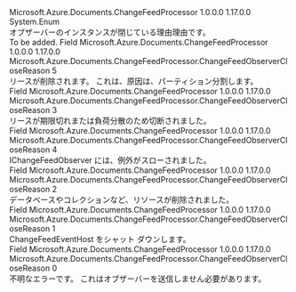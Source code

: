 <Type Name="ChangeFeedObserverCloseReason" FullName="Microsoft.Azure.Documents.ChangeFeedProcessor.ChangeFeedObserverCloseReason">
  <TypeSignature Language="C#" Value="public enum ChangeFeedObserverCloseReason" />
  <TypeSignature Language="ILAsm" Value=".class public auto ansi sealed ChangeFeedObserverCloseReason extends System.Enum" />
  <TypeSignature Language="DocId" Value="T:Microsoft.Azure.Documents.ChangeFeedProcessor.ChangeFeedObserverCloseReason" />
  <TypeSignature Language="VB.NET" Value="Public Enum ChangeFeedObserverCloseReason" />
  <TypeSignature Language="F#" Value="type ChangeFeedObserverCloseReason = " />
  <AssemblyInfo>
    <AssemblyName>Microsoft.Azure.Documents.ChangeFeedProcessor</AssemblyName>
    <AssemblyVersion>1.0.0.0</AssemblyVersion>
    <AssemblyVersion>1.17.0.0</AssemblyVersion>
  </AssemblyInfo>
  <Base>
    <BaseTypeName>System.Enum</BaseTypeName>
  </Base>
  <Docs>
    <summary>
            オブザーバーのインスタンスが閉じている理由理由です。
            </summary>
    <remarks>To be added.</remarks>
  </Docs>
  <Members>
    <Member MemberName="LeaseGone">
      <MemberSignature Language="C#" Value="LeaseGone" />
      <MemberSignature Language="ILAsm" Value=".field public static literal valuetype Microsoft.Azure.Documents.ChangeFeedProcessor.ChangeFeedObserverCloseReason LeaseGone = int32(5)" />
      <MemberSignature Language="DocId" Value="F:Microsoft.Azure.Documents.ChangeFeedProcessor.ChangeFeedObserverCloseReason.LeaseGone" />
      <MemberSignature Language="VB.NET" Value="LeaseGone" />
      <MemberSignature Language="F#" Value="LeaseGone = 5" Usage="Microsoft.Azure.Documents.ChangeFeedProcessor.ChangeFeedObserverCloseReason.LeaseGone" />
      <MemberType>Field</MemberType>
      <AssemblyInfo>
        <AssemblyName>Microsoft.Azure.Documents.ChangeFeedProcessor</AssemblyName>
        <AssemblyVersion>1.0.0.0</AssemblyVersion>
        <AssemblyVersion>1.17.0.0</AssemblyVersion>
      </AssemblyInfo>
      <ReturnValue>
        <ReturnType>Microsoft.Azure.Documents.ChangeFeedProcessor.ChangeFeedObserverCloseReason</ReturnType>
      </ReturnValue>
      <MemberValue>5</MemberValue>
      <Docs>
        <summary>
            リースが削除されます。 これは、原因は、パーティション分割します。
            </summary>
      </Docs>
    </Member>
    <Member MemberName="LeaseLost">
      <MemberSignature Language="C#" Value="LeaseLost" />
      <MemberSignature Language="ILAsm" Value=".field public static literal valuetype Microsoft.Azure.Documents.ChangeFeedProcessor.ChangeFeedObserverCloseReason LeaseLost = int32(3)" />
      <MemberSignature Language="DocId" Value="F:Microsoft.Azure.Documents.ChangeFeedProcessor.ChangeFeedObserverCloseReason.LeaseLost" />
      <MemberSignature Language="VB.NET" Value="LeaseLost" />
      <MemberSignature Language="F#" Value="LeaseLost = 3" Usage="Microsoft.Azure.Documents.ChangeFeedProcessor.ChangeFeedObserverCloseReason.LeaseLost" />
      <MemberType>Field</MemberType>
      <AssemblyInfo>
        <AssemblyName>Microsoft.Azure.Documents.ChangeFeedProcessor</AssemblyName>
        <AssemblyVersion>1.0.0.0</AssemblyVersion>
        <AssemblyVersion>1.17.0.0</AssemblyVersion>
      </AssemblyInfo>
      <ReturnValue>
        <ReturnType>Microsoft.Azure.Documents.ChangeFeedProcessor.ChangeFeedObserverCloseReason</ReturnType>
      </ReturnValue>
      <MemberValue>3</MemberValue>
      <Docs>
        <summary>
            リースが期限切れまたは負荷分散のため切断されました。
            </summary>
      </Docs>
    </Member>
    <Member MemberName="ObserverError">
      <MemberSignature Language="C#" Value="ObserverError" />
      <MemberSignature Language="ILAsm" Value=".field public static literal valuetype Microsoft.Azure.Documents.ChangeFeedProcessor.ChangeFeedObserverCloseReason ObserverError = int32(4)" />
      <MemberSignature Language="DocId" Value="F:Microsoft.Azure.Documents.ChangeFeedProcessor.ChangeFeedObserverCloseReason.ObserverError" />
      <MemberSignature Language="VB.NET" Value="ObserverError" />
      <MemberSignature Language="F#" Value="ObserverError = 4" Usage="Microsoft.Azure.Documents.ChangeFeedProcessor.ChangeFeedObserverCloseReason.ObserverError" />
      <MemberType>Field</MemberType>
      <AssemblyInfo>
        <AssemblyName>Microsoft.Azure.Documents.ChangeFeedProcessor</AssemblyName>
        <AssemblyVersion>1.0.0.0</AssemblyVersion>
        <AssemblyVersion>1.17.0.0</AssemblyVersion>
      </AssemblyInfo>
      <ReturnValue>
        <ReturnType>Microsoft.Azure.Documents.ChangeFeedProcessor.ChangeFeedObserverCloseReason</ReturnType>
      </ReturnValue>
      <MemberValue>4</MemberValue>
      <Docs>
        <summary>
            IChangeFeedObserver には、例外がスローされました。
            </summary>
      </Docs>
    </Member>
    <Member MemberName="ResourceGone">
      <MemberSignature Language="C#" Value="ResourceGone" />
      <MemberSignature Language="ILAsm" Value=".field public static literal valuetype Microsoft.Azure.Documents.ChangeFeedProcessor.ChangeFeedObserverCloseReason ResourceGone = int32(2)" />
      <MemberSignature Language="DocId" Value="F:Microsoft.Azure.Documents.ChangeFeedProcessor.ChangeFeedObserverCloseReason.ResourceGone" />
      <MemberSignature Language="VB.NET" Value="ResourceGone" />
      <MemberSignature Language="F#" Value="ResourceGone = 2" Usage="Microsoft.Azure.Documents.ChangeFeedProcessor.ChangeFeedObserverCloseReason.ResourceGone" />
      <MemberType>Field</MemberType>
      <AssemblyInfo>
        <AssemblyName>Microsoft.Azure.Documents.ChangeFeedProcessor</AssemblyName>
        <AssemblyVersion>1.0.0.0</AssemblyVersion>
        <AssemblyVersion>1.17.0.0</AssemblyVersion>
      </AssemblyInfo>
      <ReturnValue>
        <ReturnType>Microsoft.Azure.Documents.ChangeFeedProcessor.ChangeFeedObserverCloseReason</ReturnType>
      </ReturnValue>
      <MemberValue>2</MemberValue>
      <Docs>
        <summary>
            データベースやコレクションなど、リソースが削除されました。
            </summary>
      </Docs>
    </Member>
    <Member MemberName="Shutdown">
      <MemberSignature Language="C#" Value="Shutdown" />
      <MemberSignature Language="ILAsm" Value=".field public static literal valuetype Microsoft.Azure.Documents.ChangeFeedProcessor.ChangeFeedObserverCloseReason Shutdown = int32(1)" />
      <MemberSignature Language="DocId" Value="F:Microsoft.Azure.Documents.ChangeFeedProcessor.ChangeFeedObserverCloseReason.Shutdown" />
      <MemberSignature Language="VB.NET" Value="Shutdown" />
      <MemberSignature Language="F#" Value="Shutdown = 1" Usage="Microsoft.Azure.Documents.ChangeFeedProcessor.ChangeFeedObserverCloseReason.Shutdown" />
      <MemberType>Field</MemberType>
      <AssemblyInfo>
        <AssemblyName>Microsoft.Azure.Documents.ChangeFeedProcessor</AssemblyName>
        <AssemblyVersion>1.0.0.0</AssemblyVersion>
        <AssemblyVersion>1.17.0.0</AssemblyVersion>
      </AssemblyInfo>
      <ReturnValue>
        <ReturnType>Microsoft.Azure.Documents.ChangeFeedProcessor.ChangeFeedObserverCloseReason</ReturnType>
      </ReturnValue>
      <MemberValue>1</MemberValue>
      <Docs>
        <summary>
            ChangeFeedEventHost をシャット ダウンします。
            </summary>
      </Docs>
    </Member>
    <Member MemberName="Unknown">
      <MemberSignature Language="C#" Value="Unknown" />
      <MemberSignature Language="ILAsm" Value=".field public static literal valuetype Microsoft.Azure.Documents.ChangeFeedProcessor.ChangeFeedObserverCloseReason Unknown = int32(0)" />
      <MemberSignature Language="DocId" Value="F:Microsoft.Azure.Documents.ChangeFeedProcessor.ChangeFeedObserverCloseReason.Unknown" />
      <MemberSignature Language="VB.NET" Value="Unknown" />
      <MemberSignature Language="F#" Value="Unknown = 0" Usage="Microsoft.Azure.Documents.ChangeFeedProcessor.ChangeFeedObserverCloseReason.Unknown" />
      <MemberType>Field</MemberType>
      <AssemblyInfo>
        <AssemblyName>Microsoft.Azure.Documents.ChangeFeedProcessor</AssemblyName>
        <AssemblyVersion>1.0.0.0</AssemblyVersion>
        <AssemblyVersion>1.17.0.0</AssemblyVersion>
      </AssemblyInfo>
      <ReturnValue>
        <ReturnType>Microsoft.Azure.Documents.ChangeFeedProcessor.ChangeFeedObserverCloseReason</ReturnType>
      </ReturnValue>
      <MemberValue>0</MemberValue>
      <Docs>
        <summary>
            不明なエラーです。 これはオブザーバーを送信しません必要があります。
            </summary>
      </Docs>
    </Member>
  </Members>
</Type>